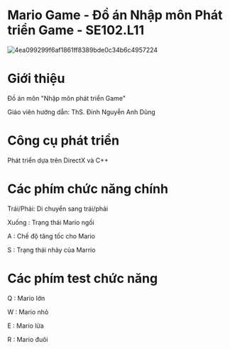 # Mario Game - Đồ án Nhập môn Phát triển Game - SE102.L11

![4ea099299f6af1861ff8389bde0c34b6c4957224](https://user-images.githubusercontent.com/59057692/101191690-9353dc00-368c-11eb-8a68-c9b1d1cfda69.jpg)


# Giới thiệu 
Đồ án môn "Nhập môn phát triển Game"

Giáo viên hướng dẫn: ThS. Đinh Nguyễn Anh Dũng

# Công cụ phát triển
Phát triển dựa trên DirectX và C++

# Các phím chức năng chính
Trái/Phải: Di chuyển sang trái/phải

Xuống : Trạng thái Mario ngồi

A : Chế độ tăng tốc cho Mario

S : Trạng thái nhảy của Marrio

# Các phím test chức năng
Q : Mario lớn

W : Mario nhỏ

E : Mario lửa

R : Mario đuôi



